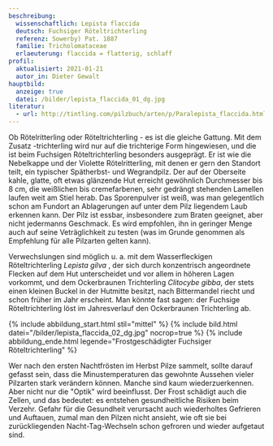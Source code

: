 ```yaml
---
beschreibung:
  wissenschaftlich: Lepista flaccida
  deutsch: Fuchsiger Röteltrichterling
  referenz: Sowerby) Pat. 1887
  familie: Tricholomataceae
  erlaeuterung: flaccida = flatterig, schlaff
profil:
  aktualisiert: 2021-01-21
  autor_in: Dieter Gewalt
hauptbild:
  anzeige: true
  datei: /bilder/lepista_flaccida_01_dg.jpg
literatur:
  - url: http://tintling.com/pilzbuch/arten/p/Paralepista_flaccida.html
---
```

Ob Rötelritterling oder Röteltrichterling - es ist die gleiche Gattung. Mit dem Zusatz -trichterling wird nur auf die trichterige Form hingewiesen, und die ist beim Fuchsigen Röteltrichterling besonders ausgeprägt. Er ist wie die Nebelkappe und der Violette Rötelritterling, mit denen er gern den Standort teilt, ein typischer Spätherbst- und Wegrandpilz. Der auf der Oberseite kahle, glatte, oft etwas glänzende Hut erreicht gewöhnlich Durchmesser bis 8 cm, die weißlichen bis cremefarbenen, sehr gedrängt stehenden Lamellen laufen weit am Stiel herab. Das Sporenpulver ist weiß, was man gelegentlich schon am Fundort an Ablagerungen auf unter dem Pilz liegendem Laub erkennen kann. Der Pilz ist essbar, insbesondere zum Braten geeignet, aber nicht jedermanns Geschmack. Es wird empfohlen, ihn in geringer Menge auch auf seine Veträglichkeit zu testen (was im Grunde genommen als Empfehlung für alle Pilzarten gelten kann). 

Verwechslungen sind möglich u. a. mit dem Wasserfleckigen Röteltrichterling *Lepista gilva* , der sich durch konzentrisch angeordnete Flecken auf dem Hut unterscheidet und vor allem in höheren Lagen vorkommt, und dem Ockerbraunen Trichterling *Clitocybe gibba*, der stets einen kleinen Buckel in der Hutmitte besitzt, nach Bittermandel riecht und schon früher im Jahr erscheint. Man könnte fast sagen: der Fuchsige Röteltrichterling löst im Jahresverlauf den Ockerbraunen Trichterling ab.

{% include abbildung_start.html stil="mittel" %}
{% include bild.html datei="/bilder/lepista_flaccida_02_dg.jpg" nocrop=true %}
{% include abbildung_ende.html legende="Frostgeschädigter Fuchsiger Röteltrichterling" %}

Wer nach den ersten Nachtfrösten im Herbst Pilze sammelt, sollte darauf gefasst sein, dass die Minustemperaturen das gewohnte Aussehen vieler Pilzarten stark verändern können. Manche sind kaum wiederzuerkennen. Aber nicht nur die "Optik" wird beeinflusst. Der Frost schädigt auch die Zellen, und das bedeutet: es entstehen gesundheitliche Risiken beim Verzehr. Gefahr für die Gesundheit verursacht auch wiederholtes Gefrieren und Auftauen, zumal man den Pilzen nicht ansieht, wie oft sie bei zurückliegenden Nacht-Tag-Wechseln schon gefroren und wieder aufgetaut sind.